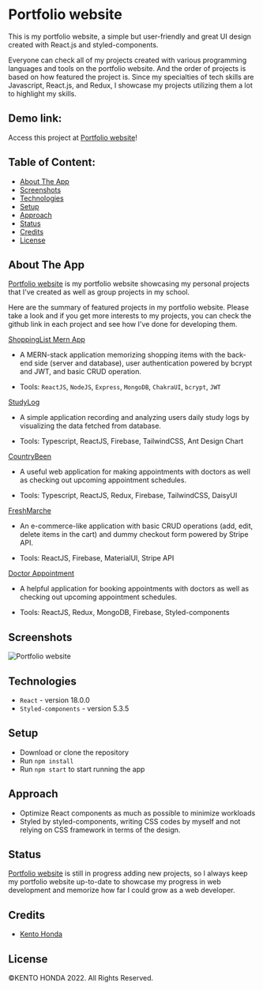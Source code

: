 # Portfolio website

This is my portfolio website, a simple but user-friendly and great UI design created with React.js and styled-components.

Everyone can check all of my projects created with various programming languages and tools on the portfolio website. And the order of projects is based on how featured the project is. Since my specialties of tech skills are Javascript, React.js, and Redux, I showcase my projects utilizing them a lot to highlight my skills.

## Demo link:

Access this project at [Portfolio website](https://portfolio-website-zeta-five.vercel.app/)!

## Table of Content:

- [About The App](#about-the-app)
- [Screenshots](#screenshots)
- [Technologies](#technologies)
- [Setup](#setup)
- [Approach](#approach)
- [Status](#status)
- [Credits](#credits)
- [License](#license)

## About The App

[Portfolio website](https://portfolio-website-zeta-five.vercel.app/) is my portfolio website showcasing my personal projects that I've created as well as group projects in my school.

Here are the summary of featured projects in my portfolio website. Please take a look and if you get more interests to my projects, you can check the github link in each project and see how I've done for developing them.

[ShoppingList Mern App](https://shopping-list-mern-app.vercel.app/)

- A MERN-stack application memorizing shopping items with the
  back-end side (server and database), user authentication powered by bcrypt and JWT, and basic CRUD operation.

- Tools: `ReactJS`, `NodeJS`, `Express`, `MongoDB`, `ChakraUI`, `bcrypt`, `JWT`

[StudyLog](https://studylog-three.vercel.app/)

- A simple application recording and analyzing users daily study logs
  by visualizing the data fetched from database.

- Tools: Typescript, ReactJS, Firebase, TailwindCSS, Ant Design Chart

[CountryBeen](https://country-been.vercel.app/)

- A useful web application for making appointments with doctors as
  well as checking out upcoming appointment schedules.

- Tools: Typescript, ReactJS, Redux, Firebase, TailwindCSS, DaisyUI

[FreshMarche](https://freshmarche.vercel.app/home)

- An e-commerce-like application with basic CRUD operations (add,
  edit, delete items in the cart) and dummy checkout form powered by Stripe API.

- Tools: ReactJS, Firebase, MaterialUI, Stripe API

[Doctor Appointment](https://easydoctorappointment.netlify.app/home)

- A helpful application for booking appointments with doctors as
  well as checking out upcoming appointment schedules.

- Tools: ReactJS, Redux, MongoDB, Firebase, Styled-components

## Screenshots

![Portfolio website](https://user-images.githubusercontent.com/65790344/184456159-217a2d0f-a852-49ad-a994-b73a358792cf.png)

## Technologies

- `React` - version 18.0.0
- `Styled-components` - version 5.3.5

## Setup

- Download or clone the repository
- Run `npm install`
- Run `npm start` to start running the app

## Approach

- Optimize React components as much as possible to minimize workloads
- Styled by styled-components, writing CSS codes by myself and not relying on CSS framework in terms of the design.

## Status

[Portfolio website](https://portfolio-website-zeta-five.vercel.app/) is still in progress adding new projects, so I always keep my portfolio website up-to-date to showcase my progress in web development and memorize how far I could grow as a web developer.

## Credits

- [Kento Honda](https://github.com/keento0809)

## License

©︎KENTO HONDA 2022. All Rights Reserved.
